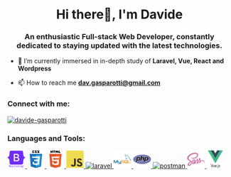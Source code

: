 <h1 align="center">Hi there👋, I'm Davide</h1>
<h3 align="center">An enthusiastic Full-stack Web Developer, constantly dedicated to staying updated with the latest technologies.</h3>

- 🌱 I’m currently immersed in in-depth study of **Laravel, Vue, React and Wordpress**

- 📫 How to reach me **dav.gasparotti@gmail.com**

<h3 align="left">Connect with me:</h3>
<p align="left">
<a href="https://www.linkedin.com/in/davide-gasparotti-webdev/" target="blank"><img align="center" src="https://raw.githubusercontent.com/rahuldkjain/github-profile-readme-generator/master/src/images/icons/Social/linked-in-alt.svg" alt="davide-gasparotti" height="30" width="40" /></a>
</p>

<h3 align="left">Languages and Tools:</h3>
<p align="left"> <a href="https://getbootstrap.com" target="_blank" text-decoration="none" rel="noreferrer"> <img src="https://raw.githubusercontent.com/devicons/devicon/master/icons/bootstrap/bootstrap-plain-wordmark.svg" alt="bootstrap" margin="15px" width="40" height="40"/> </a> <a href="https://www.w3schools.com/css/"  text-decoration="none" target="_blank" rel="noreferrer"> <img src="https://raw.githubusercontent.com/devicons/devicon/master/icons/css3/css3-original-wordmark.svg" alt="css3" margin="15px" width="40" height="40"/> </a> <a href="https://www.w3.org/html/" text-decoration="none" target="_blank" rel="noreferrer"> <img src="https://raw.githubusercontent.com/devicons/devicon/master/icons/html5/html5-original-wordmark.svg" alt="html5" margin="15px" width="40" height="40"/> </a> <a href="https://developer.mozilla.org/en-US/docs/Web/JavaScript"  text-decoration="none" target="_blank" rel="noreferrer"> <img src="https://raw.githubusercontent.com/devicons/devicon/master/icons/javascript/javascript-original.svg" alt="javascript" margin="15px" width="40" height="40"/> </a> <a href="https://laravel.com/"  text-decoration="none" target="_blank" rel="noreferrer"> <img src="https://github.com/laravel/art/blob/master/legacy/laravel-text-logo.png" margin="15px" alt="laravel" width="40" height="40"/> </a> <a href="https://www.mysql.com/" text-decoration="none" target="_blank" rel="noreferrer"> <img src="https://raw.githubusercontent.com/devicons/devicon/master/icons/mysql/mysql-original-wordmark.svg" alt="mysql" margin="15px" width="40" height="40"/> </a> <a href="https://www.php.net"  text-decoration="none" target="_blank" rel="noreferrer"> <img src="https://raw.githubusercontent.com/devicons/devicon/master/icons/php/php-original.svg" alt="php" width="40" margin="15px" height="40"/> </a> <a href="https://postman.com" text-decoration="none" target="_blank" rel="noreferrer"> <img src="https://www.vectorlogo.zone/logos/getpostman/getpostman-icon.svg" alt="postman" margin="15px" width="40" height="40"/> </a> <a href="https://sass-lang.com"  text-decoration="none" target="_blank" rel="noreferrer"> <img src="https://raw.githubusercontent.com/devicons/devicon/master/icons/sass/sass-original.svg" margin="15px" alt="sass" width="40" height="40"/> </a> <a href="https://vuejs.org/" text-decoration="none" target="_blank" rel="noreferrer"> <img src="https://raw.githubusercontent.com/devicons/devicon/master/icons/vuejs/vuejs-original-wordmark.svg" alt="vuejs" width="40" margin="15px" height="40"/> </a> </p>
